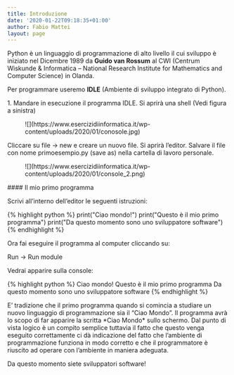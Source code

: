 ```yaml
---
title: Introduzione
date: '2020-01-22T09:18:35+01:00'
author: Fabio Mattei
layout: page
---
```


Python è un linguaggio di programmazione di alto livello il cui sviluppo è iniziato nel Dicembre 1989 da **Guido van Rossum** al CWI (Centrum Wiskunde &amp; Informatica – National Research Institute for Mathematics and Computer Science) in Olanda.

Per programmare useremo **IDLE** (Ambiente di sviluppo integrato di Python).

1\. Mandare in esecuzione il programma IDLE. Si aprirà una shell (Vedi figura a sinistra)

<figure class="wp-block-image size-large">![](https://www.esercizidiinformatica.it/wp-content/uploads/2020/01/conosole.jpg)</figure>Cliccare su file → new e creare un nuovo file. Si aprirà l’editor. Salvare il file con nome primoesempio.py (save as) nella cartella di lavoro personale.

<figure class="wp-block-image size-large">![](https://www.esercizidiinformatica.it/wp-content/uploads/2020/01/console_2.png)</figure>#### Il mio primo programma

Scrivi all’interno dell’editor le seguenti istruzioni:

{% highlight python %}
print("Ciao mondo!")
print("Questo è il mio primo programma")
print("Da questo momento sono uno sviluppatore software")
{% endhighlight %}

</div>Ora fai eseguire il programma al computer cliccando su:

Run -&gt; Run module

Vedrai apparire sulla console:

{% highlight python %}
Ciao mondo!
Questo è il mio primo programma
Da questo momento sono uno sviluppatore software
{% endhighlight %}

</div>E’ tradizione che il primo programma quando si comincia a studiare un nuovo linguaggio di programmazione sia il “Ciao Mondo”. Il programma avrà lo scopo di far apparire la scritta *Ciao Mondo* sullo schermo. Dal punto di vista logico è un compito semplice tuttavia il fatto che questo venga eseguito correttamente ci dà indicazione del fatto che l’ambiente di programmazione funziona in modo corretto e che il programmatore è riuscito ad operare con l’ambiente in maniera adeguata.

Da questo momento siete sviluppatori software!